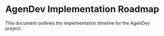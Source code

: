 # AgenDev Implementation Roadmap 
This document outlines the implementation timeline for the AgenDev project. 
